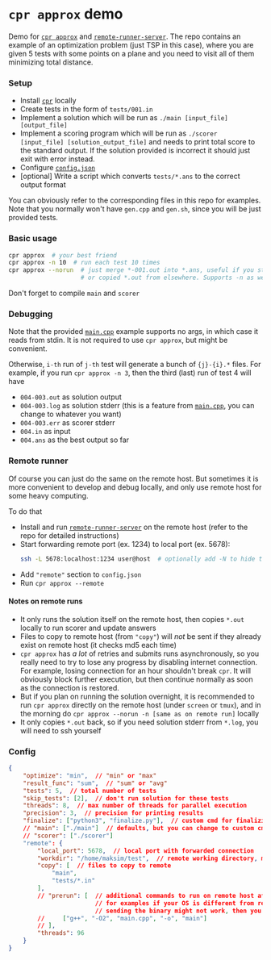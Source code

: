 # `cpr approx` demo

Demo for [`cpr approx`](https://github.com/maksim1744/cpr) and [`remote-runner-server`](https://github.com/maksim1744/remote-runner-server). The repo contains an example of an optimization problem (just TSP in this case), where you are given 5 tests with some points on a plane and you need to visit all of them minimizing total distance.

### Setup

- Install [`cpr`](https://github.com/maksim1744/cpr) locally
- Create tests in the form of `tests/001.in`
- Implement a solution which will be run as `./main [input_file] [output_file]`
- Implement a scoring program which will be run as `./scorer [input_file] [solution_output_file]` and needs to print total score to the standard output. If the solution provided is incorrect it should just exit with error instead.
- Configure [`config.json`](./config.json)
- [optional] Write a script which converts `tests/*.ans` to the correct output format

You can obviously refer to the corresponding files in this repo for examples. Note that you normally won't have `gen.cpp` and `gen.sh`, since you will be just provided tests.

### Basic usage

```sh
cpr approx  # your best friend
cpr approx -n 10  # run each test 10 times
cpr approx --norun  # just merge *-001.out into *.ans, useful if you stopped cpr in the middle
                    # or copied *.out from elsewhere. Supports -n as well
```

Don't forget to compile `main` and `scorer`

### Debugging

Note that the provided [`main.cpp`](./main.cpp) example supports no args, in which case it reads from stdin. It is not required to use `cpr approx`, but might be convenient.

Otherwise, `i-th` run of `j-th` test will generate a bunch of `{j}-{i}.*` files. For example, if you run `cpr approx -n 3`, then the third (last) run of test 4 will have
- `004-003.out` as solution output
- `004-003.log` as solution stderr (this is a feature from [`main.cpp`](./main.cpp), you can change to whatever you want)
- `004-003.err` as scorer stderr
- `004.in` as input
- `004.ans` as the best output so far

### Remote runner

Of course you can just do the same on the remote host. But sometimes it is more convenient to develop and debug locally, and only use remote host for some heavy computing.

To do that
- Install and run [`remote-runner-server`](https://github.com/maksim1744/remote-runner-server) on the remote host (refer to the repo for detailed instructions)
- Start forwarding remote port (ex. 1234) to local port (ex. 5678):
    ```sh
    ssh -L 5678:localhost:1234 user@host  # optionally add -N to hide the shell
    ```
- Add `"remote"` section to `config.json`
- Run `cpr approx --remote`

#### Notes on remote runs
- It only runs the solution itself on the remote host, then copies `*.out` locally to run scorer and update answers
- Files to copy to remote host (from `"copy"`) will *not* be sent if they already exist on remote host (it checks md5 each time)
- `cpr approx` has *a lot* of retries and submits runs asynchronously, so you really need to try to lose any progress by disabling internet connection. For example, losing connection for an hour shouldn't break `cpr`. It will obviously block further execution, but then continue normally as soon as the connection is restored.
- But if you plan on running the solution overnight, it is recommended to run `cpr approx` directly on the remote host (under `screen` or `tmux`), and in the morning do `cpr approx --norun -n [same as on remote run]` locally
- It only copies `*.out` back, so if you need solution stderr from `*.log`, you will need to ssh yourself

### Config
```json
{
    "optimize": "min",  // "min" or "max"
    "result_func": "sum",  // "sum" or "avg"
    "tests": 5,  // total number of tests
    "skip_tests": [2],  // don't run solution for these tests
    "threads": 8,  // max number of threads for parallel execution
    "precision": 3,  // precision for printing results
    "finalize": ["python3", "finalize.py"],  // custom cmd for finalizing results
    // "main": ["./main"]  // defaults, but you can change to custom cmd, required input files will be passed as two last args
    // "scorer": ["./scorer"]
    "remote": {
        "local_port": 5678,  // local port with forwarded connection
        "workdir": "/home/maksim/test",  // remote working directory, must be full path
        "copy": [  // files to copy to remote
            "main",
            "tests/*.in"
        ],
        // "prerun": [  // additional commands to run on remote host after copying files
                        // for examples if your OS is different from remote one,
                        // sending the binary might not work, then you need to compile it from source:
        //     ["g++", "-O2", "main.cpp", "-o", "main"]
        // ],
        "threads": 96
    }
}
```
